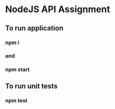 # NodeJS API Assignment
## To run application
### npm i 
### and 
### npm start
## To run unit tests
### npm test